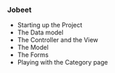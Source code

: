### Jobeet
- Starting up the Project
- The Data model
- The Controller and the View
- The Model
- The Forms
- Playing with the Category page